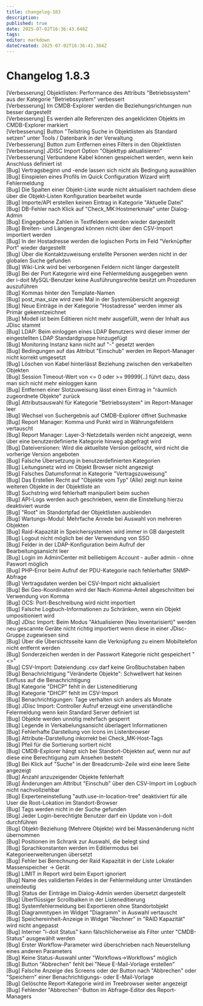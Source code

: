 ```yaml
---
title: changelog-183
description: 
published: true
date: 2025-07-02T16:36:43.648Z
tags: 
editor: markdown
dateCreated: 2025-07-02T16:36:41.364Z
---
```


# Changelog 1.8.3
<!-- cSpell:disable -->
<!-- markdownlint-disable MD052 -->
[Verbesserung]  Objektlisten: Performance des Attributs "Betriebssystem" aus der Kategorie "Betriebssystem" verbessert<br>
[Verbesserung]  Im CMDB-Explorer werden die Beziehungsrichtungen nun besser dargestellt<br>
[Verbesserung]  Es werden alle Referenzen des angeklickten Objekts im CMDB-Explorer markiert<br>
[Verbesserung]  Button "Teilstring Suche in Objektlisten als Standard setzen" unter Tools / Datenbank in der Verwaltung<br>
[Verbesserung]  Button zum Entfernen eines Filters in den Objektlisten<br>
[Verbesserung]  JDISC Import Option "Objekttyp aktualisieren"<br>
[Verbesserung]  Verbundene Kabel können gespeichert werden, wenn kein Anschluss definiert ist<br>
[Bug]           Vertragsbeginn und -ende lassen sich nicht als Bedingung auswählen<br>
[Bug]           Einspielen eines Profils im Quick Configuration Wizard wirft Fehlermeldung<br>
[Bug]           Die Spalten einer Objekt-Liste wurde nicht aktualisiert nachdem diese über die Objekt-Listen Konfiguration bearbeitet wurde<br>
[Bug]           Importe/API erstellen keinen Eintrag in Kategorie "Aktuelle Datei"<br>
[Bug]           DB-Fehler nach Klick auf "Check_MK:Hostmerkmale" unter Dialog-Admin<br>
[Bug]           Eingegebene Zahlen in Textfeldern werden wieder dargestellt<br>
[Bug]           Breiten- und Längengrad können nicht über den CSV-Import importiert werden<br>
[Bug]           In der Hostadresse werden die logischen Ports im Feld "Verknüpfter Port" wieder dargestellt<br>
[Bug]           Über die Kontaktzuweisung erstellte Personen werden nicht in der globalen Suche gefunden<br>
[Bug]           Wiki-Link wird bei verborgenen Feldern nicht länger dargestellt<br>
[Bug]           Bei der Port Kategorie wird eine Fehlermeldung ausgegeben wenn der i-doit MySQL-Benutzer keine Ausführungsrechte besitzt um Prozeduren auszuführen<br>
[Bug]           Kommas hinter den Template-Namen<br>
[Bug]           post_max_size wird zwei Mal in der Systemübersicht angezeigt<br>
[Bug]           Neue Einträge in der Kategorie "Hostadresse" werden immer als Primär gekenntzeichnet<br>
[Bug]           Modell ist beim Editieren nicht mehr ausgefüllt, wenn der Inhalt aus JDisc stammt<br>
[Bug]           LDAP: Beim einloggen eines LDAP Benutzers wird dieser immer der eingestellten LDAP Standardgruppe hinzugefügt<br>
[Bug]           Monitoring Instanz kann nicht auf "-" gesetzt werden<br>
[Bug]           Bedingungen auf das Attribut "Einschub" werden im Report-Manager nicht korrekt umgesetzt<br>
[Bug]           Löschen von Kabel hinterlässt Beziehung zwischen den verkabelten Objekten<br>
[Bug]           Session Timeout-Wert von <= 0 oder >= 99999[..] führt dazu, dass man sich nicht mehr einloggen kann<br>
[Bug]           Entfernen einer Slotzuweisung lässt einen Eintrag in "räumlich zugeordnete Objekte" zurück<br>
[Bug]           Attributsauswahl für Kategorie "Betriebssystem" im Report-Manager leer<br>
[Bug]           Wechsel von Suchergebnis auf CMDB-Explorer öffnet Suchmaske<br>
[Bug]           Report Manager: Komma und Punkt wird in Währungsfeldern vertauscht<br>
[Bug]           Report Manager: Layer-3-Netzdetails werden nicht angezeigt, wenn über eine benutzerdefinierte Kategorie hinweg abgefragt wird<br>
[Bug]           Dateiversionen: Wird die aktuellste Version gelöscht, wird nicht die vorherige Version angeboten<br>
[Bug]           Falsche Übersetzung in benutzerdefinierten Kategorien<br>
[Bug]           Leitungsnetz wird im Objekt Browser nicht angezeigt<br>
[Bug]           Falsches Datumsformat in Kategorie "Vertragszuweisung"<br>
[Bug]           Das Erstellen Recht auf "Objekte vom Typ" (Alle) zeigt nun keine weiteren Objekte in der Objektliste an<br>
[Bug]           Suchstring wird fehlerhaft manipuliert beim suchen<br>
[Bug]           API-Logs werden auch geschrieben, wenn die Einstellung hierzu deaktiviert wurde<br>
[Bug]           "Root" im Standortpfad der Objektlisten ausblenden<br>
[Bug]           Wartungs-Modul: Mehrfache Anrede bei Auswahl von mehreren Objekten<br>
[Bug]           Raid-Kapazität in Speichersystemen wird immer in GB dargestellt<br>
[Bug]           Logout nicht möglich bei der Verwendung von SSO<br>
[Bug]           Felder in der LDAP-Konfiguration beim Aufruf der Bearbeitungsansicht leer<br>
[Bug]           Login im AdminCenter mit belliebigem Account - außer admin - ohne Paswort möglich<br>
[Bug]           PHP-Error beim Aufruf der PDU-Kategorie nach fehlerhafter SNMP-Abfrage<br>
[Bug]           Vertragsdaten werden bei CSV-Import nicht aktualisiert<br>
[Bug]           Bei Geo-Koordinaten wird der Nach-Komma-Anteil abgeschnitten bei Verwendung von Komma<br>
[Bug]           OCS: Port-Beschreibung wird nicht importiert<br>
[Bug]           Falsche Logbuch-Informationen zu Schränken, wenn ein Objekt umpositioniert wird<br>
[Bug]           JDisc Import: Beim Modus "Aktualisieren (Neu Inventarisiert)" werden neu gescannte Geräte nicht richtig importiert wenn diese in einer JDisc-Gruppe zugewiesen sind<br>
[Bug]           Über die Übersichtsseite kann die Verknüpfung zu einem Mobiltelefon nicht entfernt werden<br>
[Bug]           Sonderzeichen werden in der Passwort Kategorie nicht gespeichert "<>"<br>
[Bug]           CSV-Import: Dateiendung .csv darf keine Großbuchstaben haben<br>
[Bug]           Benachrichtigung "Veränderte Objekte": Schwellwert hat keinen Einfluss auf die Benachrichtigung<br>
[Bug]           Kategorie "DHCP" fehlt in der Listeneditierung<br>
[Bug]           Kategorie "DHCP" fehlt im CSV-Import<br>
[Bug]           Benachrichtigungen: Tage verhalten sich anders als Monate<br>
[Bug]           JDisc Import: Controller Aufruf erzeugt eine unverständliche Felermeldung wenn kein Standard Server definiert ist<br>
[Bug]           Objekte werden unnötig mehrfach gesperrt<br>
[Bug]           Legende in Verkabelungsansicht überlagert Informationen<br>
[Bug]           Fehlerhafte Darstellung von Icons im Listenbrowser<br>
[Bug]           Attribute-Darstellung inkorrekt bei Check_MK-Host-Tags<br>
[Bug]           Pfeil für die Sortierung sortiert nicht<br>
[Bug]           CMDB-Explorer hängt sich bei Standort-Objekten auf, wenn nur auf diese eine Berechtigung zum Ansehen besteht<br>
[Bug]           Bei Klick auf "Suche" in der Breadcrumb-Zeile wird eine leere Seite angezeigt<br>
[Bug]           Anzahl anzuzeigender Objekte fehlerhaft<br>
[Bug]           Änderungen am Attribut "Einschub" über den CSV-Import im Logbuch nicht nachvollziehbar<br>
[Bug]           Experteneinstellung "auth.use-in-location-tree" deaktiviert für alle User die Root-Lokation im Standort-Browser<br>
[Bug]           Tags werden nicht in der Suche gefunden<br>
[Bug]           Jeder Login-berechtigte Benutzer darf ein Update von i-doit durchführen<br>
[Bug]           Objekt-Beziehung (Mehrere Objekte) wird bei Massenänderung nicht übernommen<br>
[Bug]           Positionen im Schrank zur Auswahl, die belegt sind<br>
[Bug]           Sprachkonstanten werden im Editiermodus bei Kategorieerweiterungen übersetzt<br>
[Bug]           Fehler bei Berechnung der Raid Kapazität in der Liste Lokaler Massenspeicher -> Gerät<br>
[Bug]           LIMIT in Report wird beim Export ignoriert<br>
[Bug]           Name des validierten Feldes in der Fehlermeldung unter Umständen uneindeutig<br>
[Bug]           Status der Einträge im Dialog-Admin werden übersetzt dargestellt<br>
[Bug]           Überflüssiger Scrollbalken in der Listeneditierung<br>
[Bug]           Systemfehlermeldung bei Exportieren ohne Standortobjekt<br>
[Bug]           Diagrammtypen im Widget "Diagramm" in Auswahl vertauscht<br>
[Bug]           Speichereinheit-Anzeige in Widget "Rechner" in "RAID Kapazität" wird nicht angepasst<br>
[Bug]           Interner "i-doit Status" kann fälschlicherweise als Filter unter "CMDB-Status" ausgewählt werden<br>
[Bug]           Erster Workflow-Parameter wird überschrieben nach Neuerstellung eines anderen Parameters<br>
[Bug]           Keine Status-Auswahl unter "Workflows->Workflows" möglich<br>
[Bug]           Button "Abbrechen" fehlt bei "Neue E-Mail-Vorlage erstellen"<br>
[Bug]           Falsche Anzeige des Screens oder der Button nach "Abbrechen" oder "Speichern" einer Benachrichtigungs- oder E-Mail-Vorlage<br>
[Bug]           Gelöschte Report-Kategorie wird im Treebrowser weiter angezeigt<br>
[Bug]           Fehlender "Abbrechen"-Button im Abfrage-Editor des Report-Managers<br>
